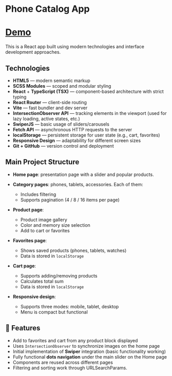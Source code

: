 # Phone Catalog App

# [Demo](https://react-phone-catalog-b5y6.vercel.app)

This is a React app built using modern technologies and interface development approaches.

## Technologies

- **HTML5** — modern semantic markup
- **SCSS Modules** — scoped and modular styling
- **React** + **TypeScript (TSX)** — component-based architecture with strict typing
- **React Router** — client-side routing
- **Vite** — fast bundler and dev server
- **IntersectionObserver API** — tracking elements in the viewport (used for lazy loading, active states, etc.)
- **SwiperJS** — basic usage of sliders/carousels
- **Fetch API** — asynchronous HTTP requests to the server
- **localStorage** — persistent storage for user state (e.g., cart, favorites)
- **Responsive Design** — adaptability for different screen sizes
- **Git + GitHub** — version control and deployment

## Main Project Structure

- **Home page**: presentation page with a slider and popular products.
- **Category pages**: phones, tablets, accessories. Each of them:

  - Includes filtering
  - Supports pagination (4 / 8 / 16 items per page)

- **Product page**:

  - Product image gallery
  - Color and memory size selection
  - Add to cart or favorites

- **Favorites page**:

  - Shows saved products (phones, tablets, watches)
  - Data is stored in `localStorage`

- **Cart page**:

  - Supports adding/removing products
  - Calculates total sum
  - Data is stored in `localStorage`

- **Responsive design**:
  - Supports three modes: mobile, tablet, desktop
  - Menu is compact but functional

## 🚀 Features

- Add to favorites and cart from any product block displayed
- Uses `IntersectionObserver` to synchronize images on the home page
- Initial implementation of **Swiper** integration (basic functionality working)
- Fully functional **dots navigation** under the main slider on the Home page
- Components are reused across different pages
- Filtering and sorting work through URLSearchParams.
